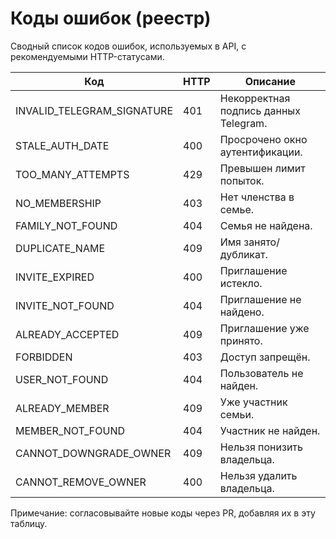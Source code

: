 # Коды ошибок (реестр)

Сводный список кодов ошибок, используемых в API, с рекомендуемыми HTTP-статусами.

| Код | HTTP | Описание |
| --- | --- | --- |
| INVALID_TELEGRAM_SIGNATURE | 401 | Некорректная подпись данных Telegram. |
| STALE_AUTH_DATE | 400 | Просрочено окно аутентификации. |
| TOO_MANY_ATTEMPTS | 429 | Превышен лимит попыток. |
| NO_MEMBERSHIP | 403 | Нет членства в семье. |
| FAMILY_NOT_FOUND | 404 | Семья не найдена. |
| DUPLICATE_NAME | 409 | Имя занято/дубликат. |
| INVITE_EXPIRED | 400 | Приглашение истекло. |
| INVITE_NOT_FOUND | 404 | Приглашение не найдено. |
| ALREADY_ACCEPTED | 409 | Приглашение уже принято. |
| FORBIDDEN | 403 | Доступ запрещён. |
| USER_NOT_FOUND | 404 | Пользователь не найден. |
| ALREADY_MEMBER | 409 | Уже участник семьи. |
| MEMBER_NOT_FOUND | 404 | Участник не найден. |
| CANNOT_DOWNGRADE_OWNER | 409 | Нельзя понизить владельца. |
| CANNOT_REMOVE_OWNER | 400 | Нельзя удалить владельца. |

Примечание: согласовывайте новые коды через PR, добавляя их в эту таблицу.

